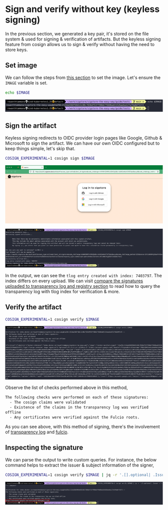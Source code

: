 # Sign and verify without key (keyless signing)

In the previous section, we generated a key pair, it's stored on the file system & used for signing & verification of artifacts. But the keyless signing feature from cosign allows us to sign & verify without having the need to store keys.

## Set image

We can follow the steps from [this section](./sign-and-verify-with-key.md#set-image) to set the image. Let's ensure the `IMAGE` variable is set.

```bash
echo $IMAGE
```

![set-image-variable](../images/set-image-variable.png)

## Sign the artifact

Keyless signing redirects to OIDC provider login pages like Google, Github & Microsoft to sign the artifact. We can have our own OIDC configured but to keep things simple, let's skip that.

```bash
COSIGN_EXPERIMENTAL=1 cosign sign $IMAGE
```

![cosign-keyless-signing-oidc-login](../images/cosign-keyless-signing-oidc-login.png)

![cosign-keyless-signing-cli-sign](../images/cosign-keyless-signing-cli-sign.png)

In the output, we can see the `tlog entry created with index: 7403797`. The index differs on every upload. We can visit [compare the signatures uploaded to transparency log and registry section](../rekor/compare-the-signatures-uploaded-to-transparency-log-and-registry.md) to read how to query the transparency log with tlog index for verification & more.

## Verify the artifact

```bash
COSIGN_EXPERIMENTAL=1 cosign verify $IMAGE
```

![cosign-keyless-signing-cli-verify](../images/cosign-keyless-signing-cli-verify.png)

Observe the list of checks performed above in this method,

```
The following checks were performed on each of these signatures:
  - The cosign claims were validated
  - Existence of the claims in the transparency log was verified offline
  - Any certificates were verified against the Fulcio roots.
```

As you can see above, with this method of signing, there's the involvement of [transparency log](../rekor/readme.md) and [fulcio](../fulcio/readme.md). 

## Inspecting the signature

We can parse the output to write custom queries. For instance, the below command helps to extract the issuer & subject information of the signer,

```bash
COSIGN_EXPERIMENTAL=1 cosign verify $IMAGE | jq -r '.[].optional| .Issuer + "-" + .Subject'
```

![cosign-keyless-signing-cli-verify-issuer-and-subject](../images/cosign-keyless-signing-cli-verify-issuer-and-subject.png)
